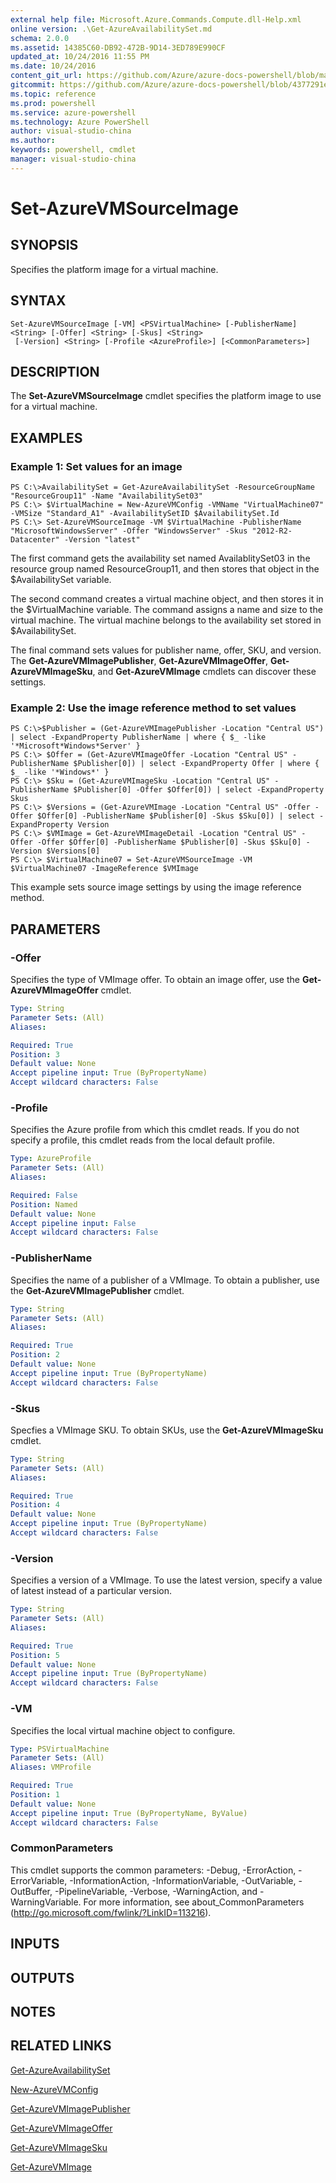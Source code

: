 ```yaml
---
external help file: Microsoft.Azure.Commands.Compute.dll-Help.xml
online version: .\Get-AzureAvailabilitySet.md
schema: 2.0.0
ms.assetid: 14385C60-DB92-472B-9D14-3ED789E990CF
updated_at: 10/24/2016 11:55 PM
ms.date: 10/24/2016
content_git_url: https://github.com/Azure/azure-docs-powershell/blob/master/azureps-cmdlets-docs/ResourceManager/AzureRM.Compute/v0.9.8/Set-AzureVMSourceImage.md
gitcommit: https://github.com/Azure/azure-docs-powershell/blob/4377291ee360e58e2c1c5d644155daf6a0279055/azureps-cmdlets-docs/ResourceManager/AzureRM.Compute/v0.9.8/Set-AzureVMSourceImage.md
ms.topic: reference
ms.prod: powershell
ms.service: azure-powershell
ms.technology: Azure PowerShell
author: visual-studio-china
ms.author: 
keywords: powershell, cmdlet
manager: visual-studio-china
---
```


# Set-AzureVMSourceImage

## SYNOPSIS
Specifies the platform image for a virtual machine.

## SYNTAX

```
Set-AzureVMSourceImage [-VM] <PSVirtualMachine> [-PublisherName] <String> [-Offer] <String> [-Skus] <String>
 [-Version] <String> [-Profile <AzureProfile>] [<CommonParameters>]
```

## DESCRIPTION
The **Set-AzureVMSourceImage** cmdlet specifies the platform image to use for a virtual machine.

## EXAMPLES

### Example 1: Set values for an image
```
PS C:\>AvailabilitySet = Get-AzureAvailabilitySet -ResourceGroupName "ResourceGroup11" -Name "AvailabilitySet03"
PS C:\> $VirtualMachine = New-AzureVMConfig -VMName "VirtualMachine07" -VMSize "Standard_A1" -AvailabilitySetID $AvailabilitySet.Id 
PS C:\> Set-AzureVMSourceImage -VM $VirtualMachine -PublisherName "MicrosoftWindowsServer" -Offer "WindowsServer" -Skus "2012-R2-Datacenter" -Version "latest"
```

The first command gets the availability set named AvailablitySet03 in the resource group named ResourceGroup11, and then stores that object in the $AvailabilitySet variable.

The second command creates a virtual machine object, and then stores it in the $VirtualMachine variable.
The command assigns a name and size to the virtual machine.
The virtual machine belongs to the availability set stored in $AvailabilitySet.

The final command sets values for publisher name, offer, SKU, and version.
The **Get-AzureVMImagePublisher**, **Get-AzureVMImageOffer**, **Get-AzureVMImageSku**, and **Get-AzureVMImage** cmdlets can discover these settings.

### Example 2: Use the image reference method to set values
```
PS C:\>$Publisher = (Get-AzureVMImagePublisher -Location "Central US") | select -ExpandProperty PublisherName | where { $_ -like '*Microsoft*Windows*Server' } 
PS C:\> $Offer = (Get-AzureVMImageOffer -Location "Central US" -PublisherName $Publisher[0]) | select -ExpandProperty Offer | where { $_ -like '*Windows*' } 
PS C:\> $Sku = (Get-AzureVMImageSku -Location "Central US" -PublisherName $Publisher[0] -Offer $Offer[0]) | select -ExpandProperty Skus
PS C:\> $Versions = (Get-AzureVMImage -Location "Central US" -Offer -Offer $Offer[0] -PublisherName $Publisher[0] -Skus $Sku[0]) | select -ExpandProperty Version
PS C:\> $VMImage = Get-AzureVMImageDetail -Location "Central US" -Offer -Offer $Offer[0] -PublisherName $Publisher[0] -Skus $Sku[0] -Version $Versions[0] 
PS C:\> $VirtualMachine07 = Set-AzureVMSourceImage -VM $VirtualMachine07 -ImageReference $VMImage
```

This example sets source image settings by using the image reference method.

## PARAMETERS

### -Offer
Specifies the type of VMImage offer.
To obtain an image offer, use the **Get-AzureVMImageOffer** cmdlet.

```yaml
Type: String
Parameter Sets: (All)
Aliases: 

Required: True
Position: 3
Default value: None
Accept pipeline input: True (ByPropertyName)
Accept wildcard characters: False
```

### -Profile
Specifies the Azure profile from which this cmdlet reads.
If you do not specify a profile, this cmdlet reads from the local default profile.

```yaml
Type: AzureProfile
Parameter Sets: (All)
Aliases: 

Required: False
Position: Named
Default value: None
Accept pipeline input: False
Accept wildcard characters: False
```

### -PublisherName
Specifies the name of a publisher of a VMImage.
To obtain a publisher, use the **Get-AzureVMImagePublisher** cmdlet.

```yaml
Type: String
Parameter Sets: (All)
Aliases: 

Required: True
Position: 2
Default value: None
Accept pipeline input: True (ByPropertyName)
Accept wildcard characters: False
```

### -Skus
Specfies a VMImage SKU.
To obtain SKUs, use the **Get-AzureVMImageSku** cmdlet.

```yaml
Type: String
Parameter Sets: (All)
Aliases: 

Required: True
Position: 4
Default value: None
Accept pipeline input: True (ByPropertyName)
Accept wildcard characters: False
```

### -Version
Specifies a version of a VMImage.
To use the latest version, specify a value of latest instead of a particular version.

```yaml
Type: String
Parameter Sets: (All)
Aliases: 

Required: True
Position: 5
Default value: None
Accept pipeline input: True (ByPropertyName)
Accept wildcard characters: False
```

### -VM
Specifies the local virtual machine object to configure.

```yaml
Type: PSVirtualMachine
Parameter Sets: (All)
Aliases: VMProfile

Required: True
Position: 1
Default value: None
Accept pipeline input: True (ByPropertyName, ByValue)
Accept wildcard characters: False
```

### CommonParameters
This cmdlet supports the common parameters: -Debug, -ErrorAction, -ErrorVariable, -InformationAction, -InformationVariable, -OutVariable, -OutBuffer, -PipelineVariable, -Verbose, -WarningAction, and -WarningVariable. For more information, see about_CommonParameters (http://go.microsoft.com/fwlink/?LinkID=113216).

## INPUTS

## OUTPUTS

## NOTES

## RELATED LINKS

[Get-AzureAvailabilitySet](./Get-AzureAvailabilitySet.md)

[New-AzureVMConfig](./New-AzureVMConfig.md)

[Get-AzureVMImagePublisher](./Get-AzureVMImagePublisher.md)

[Get-AzureVMImageOffer](./Get-AzureVMImageOffer.md)

[Get-AzureVMImageSku](./Get-AzureVMImageSku.md)

[Get-AzureVMImage](./Get-AzureVMImage.md)


